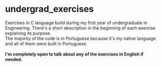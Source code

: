 # undergrad_exercises
Exercises in C language build during my first year of undergraduate in Engineering. There's a short description in the beginning of each exercise explaining its purpose.
<br>The majority of the code is in Portuguese because it's my native language and all of them were built in Portuguese.
<br><br><b>I'm completely open to talk about any of the exercises in English if needed.</b>